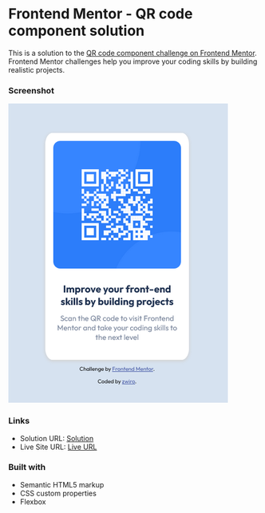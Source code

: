 # Frontend Mentor - QR code component solution

This is a solution to the [QR code component challenge on Frontend Mentor](https://www.frontendmentor.io/challenges/qr-code-component-iux_sIO_H). Frontend Mentor challenges help you improve your coding skills by building realistic projects. 

### Screenshot

![](./screenshot.png)

### Links

- Solution URL: [Solution](https://www.frontendmentor.io/solutions/qr-code-challenge-9FUubUIwUA)
- Live Site URL: [Live URL](https://zwiro.github.io/qr-code-component-challenge/)

### Built with

- Semantic HTML5 markup
- CSS custom properties
- Flexbox


